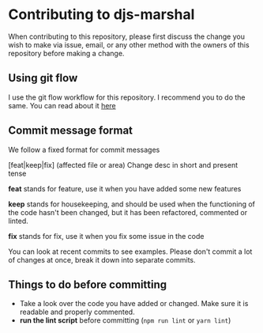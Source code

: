 # Contributing to djs-marshal

When contributing to this repository, please first discuss the change you wish to make via issue, email, or any other method with the owners of this repository before making a change.

## Using git flow

I use the git flow workflow for this repository. I recommend you to do the same. You can read about it [here](https://www.atlassian.com/git/tutorials/comparing-workflows/gitflow-workflow#:~:text=The%20overall%20flow%20of%20Gitflow,branch%20is%20created%20from%20main&text=When%20a%20feature%20is%20complete%20it%20is%20merged%20into%20the,branch%20is%20created%20from%20main)

## Commit message format

We follow a fixed format for commit messages

[feat|keep|fix] (affected file or area) Change desc in short and present tense

**feat** stands for feature, use it when you have added some new features

**keep** stands for housekeeping, and should be used when the functioning of the code hasn't been changed, but it has been refactored, commented or linted.

**fix** stands for fix, use it when you fix some issue in the code

You can look at recent commits to see examples. Please don't commit a lot of changes at once, break it down into separate commits.

## Things to do before committing

- Take a look over the code you have added or changed. Make sure it is readable and properly commented.
- **run the lint script** before committing (`npm run lint` or `yarn lint`)
